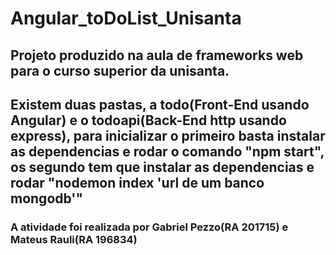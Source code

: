 # Angular_toDoList_Unisanta
 ## Projeto produzido na aula de frameworks web para o curso superior da unisanta. 
 ## Existem duas pastas, a todo(Front-End usando Angular) e o todoapi(Back-End http usando express), para inicializar o primeiro basta instalar as dependencias e rodar o comando "npm start", os segundo tem que instalar as dependencias e rodar "nodemon index 'url de um banco mongodb'"
 
 ### A atividade foi realizada por Gabriel Pezzo(RA 201715) e Mateus Rauli(RA 196834)
